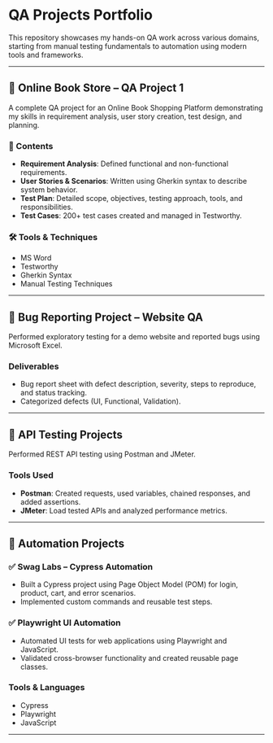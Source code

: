 # QA Projects Portfolio

This repository showcases my hands-on QA work across various domains, starting from manual testing fundamentals to automation using modern tools and frameworks.

---

## 📘 Online Book Store – QA Project 1

A complete QA project for an Online Book Shopping Platform demonstrating my skills in requirement analysis, user story creation, test design, and planning.

### 📄 Contents

- **Requirement Analysis**: Defined functional and non-functional requirements.
- **User Stories & Scenarios**: Written using Gherkin syntax to describe system behavior.
- **Test Plan**: Detailed scope, objectives, testing approach, tools, and responsibilities.
- **Test Cases**: 200+ test cases created and managed in Testworthy.

### 🛠 Tools & Techniques

- MS Word  
- Testworthy  
- Gherkin Syntax  
- Manual Testing Techniques  

---

## 🐞 Bug Reporting Project – Website QA

Performed exploratory testing for a demo website and reported bugs using Microsoft Excel.

### Deliverables

- Bug report sheet with defect description, severity, steps to reproduce, and status tracking.
- Categorized defects (UI, Functional, Validation).

---

## 🔗 API Testing Projects

Performed REST API testing using Postman and JMeter.

### Tools Used

- **Postman**: Created requests, used variables, chained responses, and added assertions.  
- **JMeter**: Load tested APIs and analyzed performance metrics.

---

## 🤖 Automation Projects

### ✅ Swag Labs – Cypress Automation

- Built a Cypress project using Page Object Model (POM) for login, product, cart, and error scenarios.
- Implemented custom commands and reusable test steps.

### ✅ Playwright UI Automation

- Automated UI tests for web applications using Playwright and JavaScript.
- Validated cross-browser functionality and created reusable page classes.

### Tools & Languages

- Cypress  
- Playwright  
- JavaScript  

--------------------------------------------------------------------------------------------------------------------
